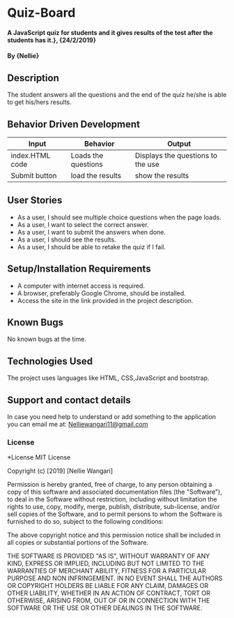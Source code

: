 # Quiz-Board
#### A JavaScript quiz for students and it gives results of the test after the students has it.}, {24/2/2019}
#### By {Nellie}
## Description
The student answers all the questions and the end of the quiz he/she is able to get his/hers results.
## Behavior Driven Development
| Input                | Behavior                        | Output                             |
|----------------------|---------------------------------|------------------------------------|
| index.HTML code      |       Loads the questions       |  Displays the questions to the use |
| Submit button        |      load the results                           |  show the  results                |
## User Stories
* As a user, I should see multiple choice questions when the page loads.
* As a user, I want to select the correct answer.
* As a user, I want to submit the answers when done.
* As a user, I should see the results.
* As a user, I should be able to retake the quiz if I fail.
## Setup/Installation Requirements
* A computer with internet access is required.
* A browser, preferably Google Chrome, should be installed.
* Access the site in the link provided in the project description.
## Known Bugs
No known bugs at the time.
## Technologies Used
The project uses languages like HTML, CSS,JavaScript and bootstrap.
## Support and contact details
In case you need help to understand or add something to the application you can email me at: Nelliewangari11@gmail.com

### License
*License
MIT License

Copyright (c) [2019] [Nellie Wangari]

Permission is hereby granted, free of charge, to any person obtaining a copy of this software and associated documentation files (the "Software"), to deal in the Software without restriction, including without limitation the rights to use, copy, modify, merge, publish, distribute, sub-license, and/or sell copies of the Software, and to permit persons to whom the Software is furnished to do so, subject to the following conditions:

The above copyright notice and this permission notice shall be included in all copies or substantial portions of the Software.

THE SOFTWARE IS PROVIDED "AS IS", WITHOUT WARRANTY OF ANY KIND, EXPRESS OR IMPLIED, INCLUDING BUT NOT LIMITED TO THE WARRANTIES OF MERCHANT ABILITY, FITNESS FOR A PARTICULAR PURPOSE AND NON INFRINGEMENT. IN NO EVENT SHALL THE AUTHORS OR COPYRIGHT HOLDERS BE LIABLE FOR ANY CLAIM, DAMAGES OR OTHER LIABILITY, WHETHER IN AN ACTION OF CONTRACT, TORT OR OTHERWISE, ARISING FROM, OUT OF OR IN CONNECTION WITH THE SOFTWARE OR THE USE OR OTHER DEALINGS IN THE SOFTWARE.

